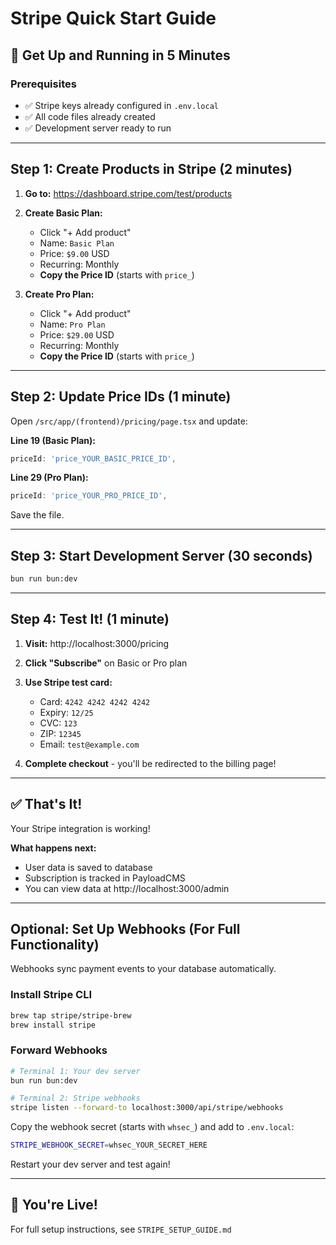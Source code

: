 # Stripe Quick Start Guide

## 🚀 Get Up and Running in 5 Minutes

### Prerequisites
- ✅ Stripe keys already configured in `.env.local`
- ✅ All code files already created
- ✅ Development server ready to run

---

## Step 1: Create Products in Stripe (2 minutes)

1. **Go to:** https://dashboard.stripe.com/test/products

2. **Create Basic Plan:**
   - Click "+ Add product"
   - Name: `Basic Plan`
   - Price: `$9.00` USD
   - Recurring: Monthly
   - **Copy the Price ID** (starts with `price_`)

3. **Create Pro Plan:**
   - Click "+ Add product"
   - Name: `Pro Plan`
   - Price: `$29.00` USD
   - Recurring: Monthly
   - **Copy the Price ID** (starts with `price_`)

---

## Step 2: Update Price IDs (1 minute)

Open `/src/app/(frontend)/pricing/page.tsx` and update:

**Line 19 (Basic Plan):**
```typescript
priceId: 'price_YOUR_BASIC_PRICE_ID',
```

**Line 29 (Pro Plan):**
```typescript
priceId: 'price_YOUR_PRO_PRICE_ID',
```

Save the file.

---

## Step 3: Start Development Server (30 seconds)

```bash
bun run bun:dev
```

---

## Step 4: Test It! (1 minute)

1. **Visit:** http://localhost:3000/pricing

2. **Click "Subscribe"** on Basic or Pro plan

3. **Use Stripe test card:**
   - Card: `4242 4242 4242 4242`
   - Expiry: `12/25`
   - CVC: `123`
   - ZIP: `12345`
   - Email: `test@example.com`

4. **Complete checkout** - you'll be redirected to the billing page!

---

## ✅ That's It!

Your Stripe integration is working!

**What happens next:**
- User data is saved to database
- Subscription is tracked in PayloadCMS
- You can view data at http://localhost:3000/admin

---

## Optional: Set Up Webhooks (For Full Functionality)

Webhooks sync payment events to your database automatically.

### Install Stripe CLI
```bash
brew tap stripe/stripe-brew
brew install stripe
```

### Forward Webhooks
```bash
# Terminal 1: Your dev server
bun run bun:dev

# Terminal 2: Stripe webhooks
stripe listen --forward-to localhost:3000/api/stripe/webhooks
```

Copy the webhook secret (starts with `whsec_`) and add to `.env.local`:
```bash
STRIPE_WEBHOOK_SECRET=whsec_YOUR_SECRET_HERE
```

Restart your dev server and test again!

---

## 🎉 You're Live!

For full setup instructions, see `STRIPE_SETUP_GUIDE.md`
